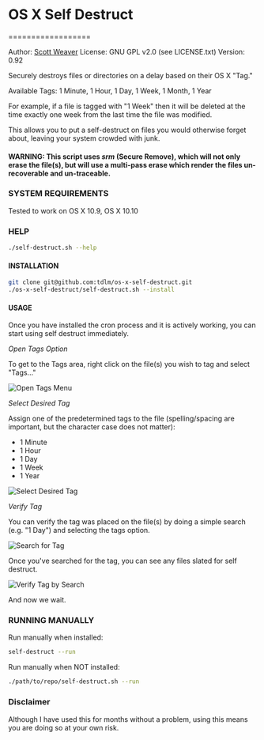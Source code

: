 # OS X Self Destruct
==================

Author: [Scott Weaver](http://scottmw.com/)
License: GNU GPL v2.0 (see LICENSE.txt)
Version: 0.92

Securely destroys files or directories on a delay based on their OS X "Tag."

Available Tags: 1 Minute, 1 Hour, 1 Day, 1 Week, 1 Month, 1 Year

For example, if a file is tagged with "1 Week" then it will be deleted at the time exactly one week from the last time the file was modified.

This allows you to put a self-destruct on files you would otherwise forget about, leaving your system crowded with junk.

#### WARNING: This script uses *srm* (Secure Remove), which will not only erase the file(s), but will use a multi-pass erase which render the files un-recoverable and un-traceable.

### SYSTEM REQUIREMENTS
Tested to work on OS X 10.9, OS X 10.10

### HELP

```bash
./self-destruct.sh --help
```

#### INSTALLATION

```bash
git clone git@github.com:tdlm/os-x-self-destruct.git
./os-x-self-destruct/self-destruct.sh --install
```

#### USAGE

Once you have installed the cron process and it is actively working, you can start using self destruct immediately.

*Open Tags Option*

To get to the Tags area, right click on the file(s) you wish to tag and select "Tags..."

![Open Tags Menu](http://scottmw.com/wp-content/uploads/2014/09/tags-menu.png)

*Select Desired Tag*

Assign one of the predetermined tags to the file (spelling/spacing are important, but the character case does not matter):

- 1 Minute
- 1 Hour
- 1 Day
- 1 Week
- 1 Year

![Select Desired Tag](http://scottmw.com/wp-content/uploads/2014/09/tags-assign.png)

*Verify Tag*

You can verify the tag was placed on the file(s) by doing a simple search (e.g. "1 Day") and selecting the tags option.

![Search for Tag](http://scottmw.com/wp-content/uploads/2014/09/tags-search.png)

Once you've searched for the tag, you can see any files slated for self destruct.

![Verify Tag by Search](http://scottmw.com/wp-content/uploads/2014/09/1day-delete.png)

And now we wait.

### RUNNING MANUALLY

Run manually when installed:

```bash
self-destruct --run
```

Run manually when NOT installed:

```bash
./path/to/repo/self-destruct.sh --run
```

### Disclaimer

Although I have used this for months without a problem, using this means you are doing so at your own risk.
